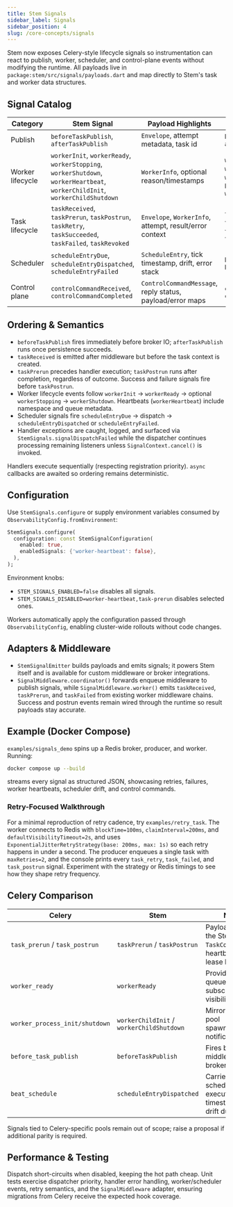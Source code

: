 ```yaml
---
title: Stem Signals
sidebar_label: Signals
sidebar_position: 4
slug: /core-concepts/signals
---
```


Stem now exposes Celery-style lifecycle signals so instrumentation can react to
publish, worker, scheduler, and control-plane events without modifying the
runtime. All payloads live in `package:stem/src/signals/payloads.dart` and map
directly to Stem's task and worker data structures.

## Signal Catalog

| Category | Stem Signal | Payload Highlights | Celery Equivalent |
| --- | --- | --- | --- |
| Publish | `beforeTaskPublish`, `afterTaskPublish` | `Envelope`, attempt metadata, task id | `before_task_publish`, `after_task_publish` |
| Worker lifecycle | `workerInit`, `workerReady`, `workerStopping`, `workerShutdown`, `workerHeartbeat`, `workerChildInit`, `workerChildShutdown` | `WorkerInfo`, optional reason/timestamps | `worker_init`, `worker_ready`, `worker_shutting_down`, `worker_shutdown`, `heartbeat_sent`, `worker_process_init/shutdown` |
| Task lifecycle | `taskReceived`, `taskPrerun`, `taskPostrun`, `taskRetry`, `taskSucceeded`, `taskFailed`, `taskRevoked` | `Envelope`, `WorkerInfo`, attempt, result/error context | `task_received`, `task_prerun`, `task_postrun`, `task_retry`, `task_success`, `task_failure`, `task_revoked` |
| Scheduler | `scheduleEntryDue`, `scheduleEntryDispatched`, `scheduleEntryFailed` | `ScheduleEntry`, tick timestamp, drift, error stack | `beat_scheduler_ready`, `beat_schedule` |
| Control plane | `controlCommandReceived`, `controlCommandCompleted` | `ControlCommandMessage`, reply status, payload/error maps | `control_command_sent`, `control_command_received` |

## Ordering & Semantics

- `beforeTaskPublish` fires immediately before broker IO; `afterTaskPublish`
  runs once persistence succeeds.
- `taskReceived` is emitted after middleware but before the task context is
  created.
- `taskPrerun` precedes handler execution; `taskPostrun` runs after completion,
  regardless of outcome. Success and failure signals fire before `taskPostrun`.
- Worker lifecycle events follow `workerInit` → `workerReady` → optional
  `workerStopping` → `workerShutdown`. Heartbeats (`workerHeartbeat`) include
  namespace and queue metadata.
- Scheduler signals fire `scheduleEntryDue` → dispatch →
  `scheduleEntryDispatched` or `scheduleEntryFailed`.
- Handler exceptions are caught, logged, and surfaced via
  `StemSignals.signalDispatchFailed` while the dispatcher continues processing
  remaining listeners unless `SignalContext.cancel()` is invoked.

Handlers execute sequentially (respecting registration priority). `async`
callbacks are awaited so ordering remains deterministic.

## Configuration

Use `StemSignals.configure` or supply environment variables consumed by
`ObservabilityConfig.fromEnvironment`:

```dart
StemSignals.configure(
  configuration: const StemSignalConfiguration(
    enabled: true,
    enabledSignals: {'worker-heartbeat': false},
  ),
);
```

Environment knobs:

- `STEM_SIGNALS_ENABLED=false` disables all signals.
- `STEM_SIGNALS_DISABLED=worker-heartbeat,task-prerun` disables selected ones.

Workers automatically apply the configuration passed through
`ObservabilityConfig`, enabling cluster-wide rollouts without code changes.

## Adapters & Middleware

- `StemSignalEmitter` builds payloads and emits signals; it powers Stem itself
  and is available for custom middleware or broker integrations.
- `SignalMiddleware.coordinator()` forwards enqueue middleware to publish
  signals, while `SignalMiddleware.worker()` emits `taskReceived`,
  `taskPrerun`, and `taskFailed` from existing worker middleware chains. Success
  and postrun events remain wired through the runtime so result payloads stay
  accurate.

## Example (Docker Compose)

`examples/signals_demo` spins up a Redis broker, producer, and worker. Running:

```bash
docker compose up --build
```

streams every signal as structured JSON, showcasing retries, failures, worker
heartbeats, scheduler drift, and control commands.

### Retry-Focused Walkthrough

For a minimal reproduction of retry cadence, try `examples/retry_task`. The
worker connects to Redis with `blockTime=100ms`, `claimInterval=200ms`, and
`defaultVisibilityTimeout=2s`, and uses
`ExponentialJitterRetryStrategy(base: 200ms, max: 1s)` so each retry happens in
under a second. The producer enqueues a single task with `maxRetries=2`, and the
console prints every `task_retry`, `task_failed`, and `task_postrun` signal.
Experiment with the strategy or Redis timings to see how they shape retry
frequency.

## Celery Comparison

| Celery | Stem | Notes |
| --- | --- | --- |
| `task_prerun` / `task_postrun` | `taskPrerun` / `taskPostrun` | Payload includes the Stem `TaskContext` for heartbeats and lease helpers. |
| `worker_ready` | `workerReady` | Provides queue/broadcast subscriptions for visibility. |
| `worker_process_init/shutdown` | `workerChildInit` / `workerChildShutdown` | Mirrors isolate pool spawn/recycle notifications. |
| `before_task_publish` | `beforeTaskPublish` | Fires before middleware or broker calls. |
| `beat_schedule` | `scheduleEntryDispatched` | Carries scheduled vs executed timestamps plus drift duration. |

Signals tied to Celery-specific pools remain out of scope; raise a proposal if
additional parity is required.

## Performance & Testing

Dispatch short-circuits when disabled, keeping the hot path cheap. Unit tests
exercise dispatcher priority, handler error handling, worker/scheduler events,
retry semantics, and the `SignalMiddleware` adapter, ensuring migrations from
Celery receive the expected hook coverage.

